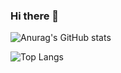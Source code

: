 ### Hi there 👋

<!--
**yukinoda/yukinoda** is a ✨ _special_ ✨ repository because its `README.md` (this file) appears on your GitHub profile.

Here are some ideas to get you started:

- 🔭 I’m currently working on ...
- 🌱 I’m currently learning ...
- 👯 I’m looking to collaborate on ...
- 🤔 I’m looking for help with ...
- 💬 Ask me about ...
- 📫 How to reach me: ...
- 😄 Pronouns: ...
- ⚡ Fun fact: ...
-->

![Anurag's GitHub stats](https://github-readme-stats.vercel.app/api?username=yukinoda&count_private=true&show_icons=true&hide=stars)

![Top Langs](https://github-readme-stats.vercel.app/api/top-langs/?username=yukinoda&layout=compact)
